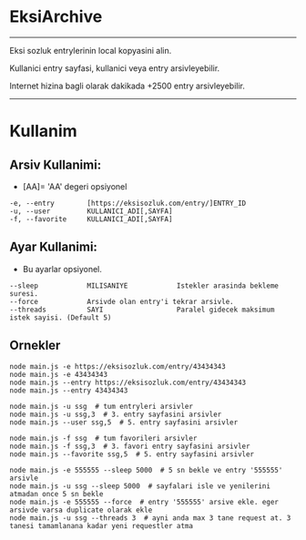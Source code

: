 # EksiArchive

---

Eksi sozluk entrylerinin local kopyasini alin.

Kullanici entry sayfasi, kullanici veya entry arsivleyebilir.

Internet hizina bagli olarak dakikada +2500 entry arsivleyebilir. 

---

# Kullanim 

## Arsiv Kullanimi:

* [AA]= 'AA' degeri opsiyonel

```
-e, --entry        [https://eksisozluk.com/entry/]ENTRY_ID
-u, --user         KULLANICI_ADI[,SAYFA]
-f, --favorite     KULLANICI_ADI[,SAYFA]
```

## Ayar Kullanimi:

* Bu ayarlar opsiyonel.

```
--sleep            MILISANIYE            Istekler arasinda bekleme suresi.
--force            Arsivde olan entry'i tekrar arsivle.
--threads          SAYI                  Paralel gidecek maksimum istek sayisi. (Default 5)
```

## Ornekler 

```
node main.js -e https://eksisozluk.com/entry/43434343
node main.js -e 43434343
node main.js --entry https://eksisozluk.com/entry/43434343
node main.js --entry 43434343

node main.js -u ssg  # tum entryleri arsivler
node main.js -u ssg,3  # 3. entry sayfasini arsivler
node main.js --user ssg,5  # 5. entry sayfasini arsivler

node main.js -f ssg  # tum favorileri arsivler
node main.js -f ssg,3  # 3. favori entry sayfasini arsivler
node main.js --favorite ssg,5  # 5. entry sayfasini arsivler

node main.js -e 555555 --sleep 5000  # 5 sn bekle ve entry '555555' arsivle
node main.js -u ssg --sleep 5000  # sayfalari isle ve yenilerini atmadan once 5 sn bekle
node main.js -e 555555 --force  # entry '555555' arsive ekle. eger arsivde varsa duplicate olarak ekle
node main.js -u ssg --threads 3  # ayni anda max 3 tane request at. 3 tanesi tamamlanana kadar yeni requestler atma
```
